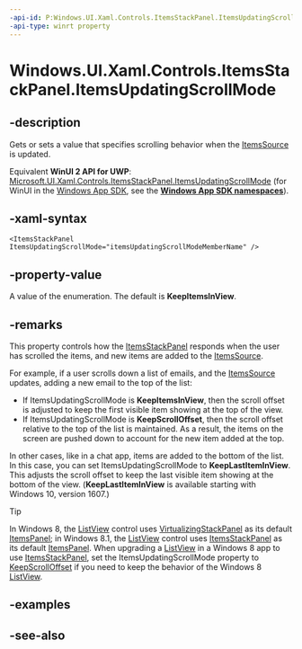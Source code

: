 ```yaml
---
-api-id: P:Windows.UI.Xaml.Controls.ItemsStackPanel.ItemsUpdatingScrollMode
-api-type: winrt property
---
```


<!-- Property syntax
public Windows.UI.Xaml.Controls.ItemsUpdatingScrollMode ItemsUpdatingScrollMode { get;  set; }
-->

# Windows.UI.Xaml.Controls.ItemsStackPanel.ItemsUpdatingScrollMode

## -description
Gets or sets a value that specifies scrolling behavior when the [ItemsSource](itemscontrol_itemssource.md) is updated.

Equivalent **WinUI 2 API for UWP**: [Microsoft.UI.Xaml.Controls.ItemsStackPanel.ItemsUpdatingScrollMode](/windows/winui/api/microsoft.ui.xaml.controls.itemsstackpanel.itemsupdatingscrollmode) (for WinUI in the [Windows App SDK](/windows/apps/windows-app-sdk/), see the **[Windows App SDK namespaces](/windows/windows-app-sdk/api/winrt/)**).

## -xaml-syntax
```xaml
<ItemsStackPanel ItemsUpdatingScrollMode="itemsUpdatingScrollModeMemberName" />
```


## -property-value
A value of the enumeration. The default is **KeepItemsInView**.

## -remarks
This property controls how the [ItemsStackPanel](itemsstackpanel.md) responds when the user has scrolled the items, and new items are added to the [ItemsSource](itemscontrol_itemssource.md).

For example, if a user scrolls down a list of emails, and the [ItemsSource](itemscontrol_itemssource.md) updates, adding a new email to the top of the list: 
+ If ItemsUpdatingScrollMode is **KeepItemsInView**, then the scroll offset is adjusted to keep the first visible item showing at the top of the view.
+ If ItemsUpdatingScrollMode is **KeepScrollOffset**, then the scroll offset relative to the top of the list is maintained. As a result, the items on the screen are pushed down to account for the new item added at the top.


In other cases, like in a chat app, items are added to the bottom of the list. In this case, you can set ItemsUpdatingScrollMode to **KeepLastItemInView**. This adjusts the scroll offset to keep the last visible item showing at the bottom of the view. (**KeepLastItemInView** is available starting with Windows 10, version 1607.)

> [!TIP]
> In Windows 8, the [ListView](listview.md) control uses [VirtualizingStackPanel](virtualizingstackpanel.md) as its default [ItemsPanel](itemscontrol_itemspanel.md); in Windows 8.1, the [ListView](listview.md) control uses [ItemsStackPanel](itemsstackpanel.md) as its default [ItemsPanel](itemscontrol_itemspanel.md). When upgrading a [ListView](listview.md) in a Windows 8 app to use [ItemsStackPanel](itemsstackpanel.md), set the ItemsUpdatingScrollMode property to [KeepScrollOffset](itemsupdatingscrollmode.md) if you need to keep the behavior of the Windows 8  [ListView](listview.md).

## -examples

## -see-also

